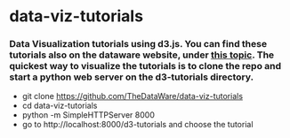 # data-viz-tutorials
### Data Visualization tutorials using d3.js. You can find these tutorials also on the dataware website, under [this topic](http://www.thedataware.com/topic/data-visualization).  The quickest way to visualize the tutorials is to clone the repo and start a python web server on the d3-tutorials directory.

* git clone https://github.com/TheDataWare/data-viz-tutorials
* cd data-viz-tutorials
* python -m SimpleHTTPServer 8000
* go to http://localhost:8000/d3-tutorials and choose the tutorial
